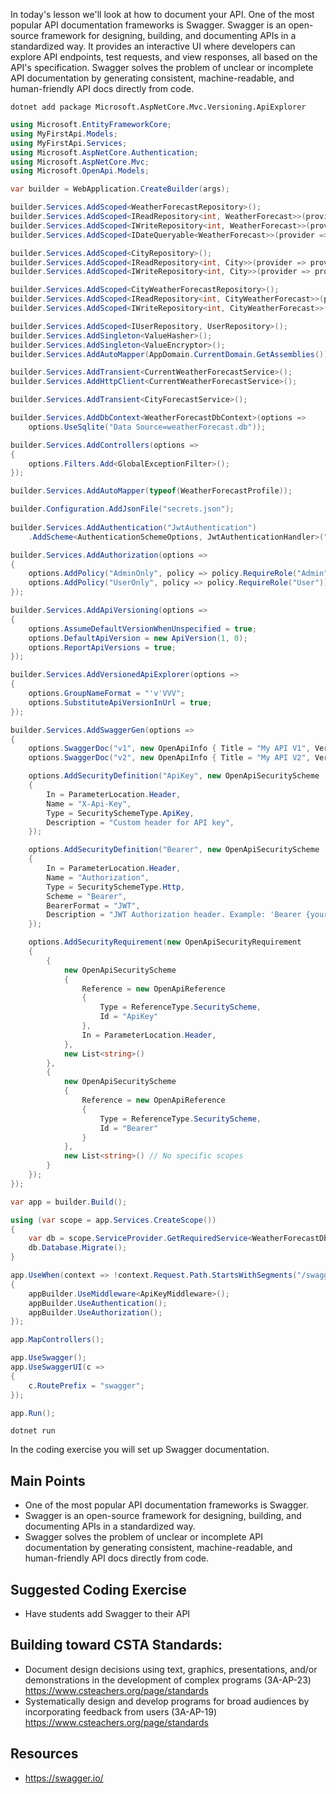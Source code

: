 In today's lesson we'll look at how to document your API.  One of the most popular API documentation frameworks is Swagger.  Swagger is an open-source framework for designing, building, and documenting APIs in a standardized way. It provides an interactive UI where developers can explore API endpoints, test requests, and view responses, all based on the API's specification. Swagger solves the problem of unclear or incomplete API documentation by generating consistent, machine-readable, and human-friendly API docs directly from code.

`dotnet add package Microsoft.AspNetCore.Mvc.Versioning.ApiExplorer`

``` cs
using Microsoft.EntityFrameworkCore;
using MyFirstApi.Models;
using MyFirstApi.Services;
using Microsoft.AspNetCore.Authentication;
using Microsoft.AspNetCore.Mvc;
using Microsoft.OpenApi.Models;

var builder = WebApplication.CreateBuilder(args);

builder.Services.AddScoped<WeatherForecastRepository>();
builder.Services.AddScoped<IReadRepository<int, WeatherForecast>>(provider => provider.GetRequiredService<WeatherForecastRepository>());
builder.Services.AddScoped<IWriteRepository<int, WeatherForecast>>(provider => provider.GetRequiredService<WeatherForecastRepository>());
builder.Services.AddScoped<IDateQueryable<WeatherForecast>>(provider => provider.GetRequiredService<WeatherForecastRepository>());

builder.Services.AddScoped<CityRepository>();
builder.Services.AddScoped<IReadRepository<int, City>>(provider => provider.GetRequiredService<CityRepository>());
builder.Services.AddScoped<IWriteRepository<int, City>>(provider => provider.GetRequiredService<CityRepository>());

builder.Services.AddScoped<CityWeatherForecastRepository>();
builder.Services.AddScoped<IReadRepository<int, CityWeatherForecast>>(provider => provider.GetRequiredService<CityWeatherForecastRepository>());
builder.Services.AddScoped<IWriteRepository<int, CityWeatherForecast>>(provider => provider.GetRequiredService<CityWeatherForecastRepository>());

builder.Services.AddScoped<IUserRepository, UserRepository>();
builder.Services.AddSingleton<ValueHasher>();
builder.Services.AddSingleton<ValueEncryptor>();
builder.Services.AddAutoMapper(AppDomain.CurrentDomain.GetAssemblies());

builder.Services.AddTransient<CurrentWeatherForecastService>();
builder.Services.AddHttpClient<CurrentWeatherForecastService>();

builder.Services.AddTransient<CityForecastService>();

builder.Services.AddDbContext<WeatherForecastDbContext>(options =>
    options.UseSqlite("Data Source=weatherForecast.db"));

builder.Services.AddControllers(options =>
{
    options.Filters.Add<GlobalExceptionFilter>();
});

builder.Services.AddAutoMapper(typeof(WeatherForecastProfile));

builder.Configuration.AddJsonFile("secrets.json");
        
builder.Services.AddAuthentication("JwtAuthentication")
    .AddScheme<AuthenticationSchemeOptions, JwtAuthenticationHandler>("JwtAuthentication", options => { });

builder.Services.AddAuthorization(options =>
{
    options.AddPolicy("AdminOnly", policy => policy.RequireRole("Admin"));
    options.AddPolicy("UserOnly", policy => policy.RequireRole("User"));
});

builder.Services.AddApiVersioning(options =>
{
    options.AssumeDefaultVersionWhenUnspecified = true;
    options.DefaultApiVersion = new ApiVersion(1, 0);
    options.ReportApiVersions = true;
});

builder.Services.AddVersionedApiExplorer(options =>
{
    options.GroupNameFormat = "'v'VVV";
    options.SubstituteApiVersionInUrl = true;
});

builder.Services.AddSwaggerGen(options =>
{
    options.SwaggerDoc("v1", new OpenApiInfo { Title = "My API V1", Version = "v1" });
    options.SwaggerDoc("v2", new OpenApiInfo { Title = "My API V2", Version = "v2" });

    options.AddSecurityDefinition("ApiKey", new OpenApiSecurityScheme
    {
        In = ParameterLocation.Header,
        Name = "X-Api-Key",
        Type = SecuritySchemeType.ApiKey,
        Description = "Custom header for API key",
    });

    options.AddSecurityDefinition("Bearer", new OpenApiSecurityScheme
    {
        In = ParameterLocation.Header,
        Name = "Authorization",
        Type = SecuritySchemeType.Http,
        Scheme = "Bearer",
        BearerFormat = "JWT",
        Description = "JWT Authorization header. Example: 'Bearer {your token}'"
    });

    options.AddSecurityRequirement(new OpenApiSecurityRequirement
    {
        {
            new OpenApiSecurityScheme
            {
                Reference = new OpenApiReference
                {
                    Type = ReferenceType.SecurityScheme,
                    Id = "ApiKey"
                },
                In = ParameterLocation.Header,
            },
            new List<string>()
        },
        {
            new OpenApiSecurityScheme
            {
                Reference = new OpenApiReference
                {
                    Type = ReferenceType.SecurityScheme,
                    Id = "Bearer"
                }
            },
            new List<string>() // No specific scopes
        }
    });
});

var app = builder.Build();

using (var scope = app.Services.CreateScope())
{
    var db = scope.ServiceProvider.GetRequiredService<WeatherForecastDbContext>();
    db.Database.Migrate();
}

app.UseWhen(context => !context.Request.Path.StartsWithSegments("/swagger"), appBuilder =>
{
    appBuilder.UseMiddleware<ApiKeyMiddleware>();
    appBuilder.UseAuthentication();
    appBuilder.UseAuthorization();
});

app.MapControllers();

app.UseSwagger();
app.UseSwaggerUI(c =>
{
    c.RoutePrefix = "swagger";
});

app.Run();

```

`dotnet run`

In the coding exercise you will set up Swagger documentation.

## Main Points
- One of the most popular API documentation frameworks is Swagger.  
- Swagger is an open-source framework for designing, building, and documenting APIs in a standardized way. 
- Swagger solves the problem of unclear or incomplete API documentation by generating consistent, machine-readable, and human-friendly API docs directly from code.


## Suggested Coding Exercise
- Have students add Swagger to their API

## Building toward CSTA Standards:
- Document design decisions using text, graphics, presentations, and/or demonstrations in the development of complex programs (3A-AP-23) https://www.csteachers.org/page/standards
- Systematically design and develop programs for broad audiences by incorporating feedback from users (3A-AP-19) https://www.csteachers.org/page/standards

## Resources
- https://swagger.io/
